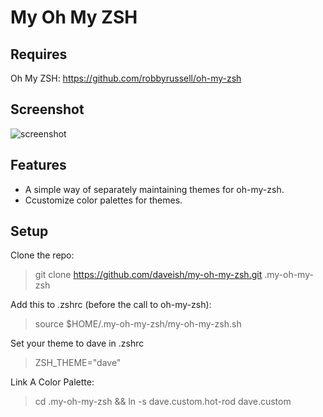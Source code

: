 My Oh My ZSH
============

Requires
--------
Oh My ZSH: https://github.com/robbyrussell/oh-my-zsh

Screenshot
----------
![screenshot](https://raw.github.com/daveish/my-oh-my-zsh/master/screenshot.png)

Features
--------
- A simple way of separately maintaining themes for oh-my-zsh.
- Ccustomize color palettes for themes.

Setup
-----

Clone the repo:
> git clone https://github.com/daveish/my-oh-my-zsh.git .my-oh-my-zsh

Add this to .zshrc (before the call to oh-my-zsh):
> source $HOME/.my-oh-my-zsh/my-oh-my-zsh.sh

Set your theme to dave in .zshrc
> ZSH_THEME="dave" 

Link A Color Palette:
> cd .my-oh-my-zsh && ln -s dave.custom.hot-rod dave.custom

